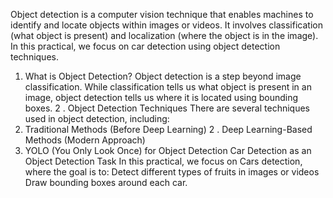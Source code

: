Object detection is a computer vision technique that enables machines to 
identify and locate objects within images or videos. It involves classification 
(what object is present) and localization (where the object is in the image). In 
this practical, we focus on car detection using object detection techniques. 
1. What is Object Detection? 
Object detection is a step beyond image classification. While classification 
tells us what object is present in an image, object detection tells us where it is 
located using bounding boxes. 
2
 ️. Object Detection Techniques 
There are several techniques used in object detection, including: 
1. Traditional Methods (Before Deep Learning) 
2
 ️. Deep Learning-Based Methods (Modern Approach) 
3. YOLO (You Only Look Once) for Object Detection 
Car Detection as an Object Detection Task 
In this practical, we focus on Cars detection, where the goal is to: 
Detect different types of fruits in images or videos 
Draw bounding boxes around each car. 
